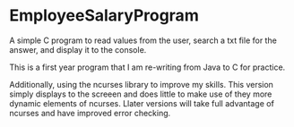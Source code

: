 # EmployeeSalaryProgram

A simple C program to read values from the user, search a txt file for the answer, and display it to the console.

This is a first year program that I am re-writing from Java to C for practice.

Additionally, using the ncurses library to improve my skills.
This version simply displays to the screeen and does little to make use of they more dynamic elements of ncurses.
Llater versions will take full advantage of ncurses and have improved error checking.
